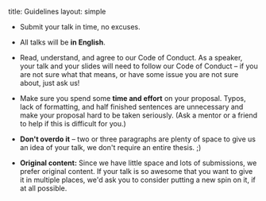 title: Guidelines
layout: simple

* Submit your talk in time, no excuses.

* All talks will be **in English**.

* Read, understand, and agree to our Code of Conduct. As a speaker, your talk and your slides will need to follow our Code of Conduct – if you are not sure what that means, or have some issue you are not sure about, just ask us!

* Make sure you spend some **time and effort** on your proposal. Typos, lack of formatting, and half finished sentences are unnecessary and make your proposal hard to be taken seriously. (Ask a mentor or a friend to help if this is difficult for you.)

* **Don't overdo it** – two or three paragraphs are plenty of space to give us an idea of your talk, we don't require an entire thesis. ;)

* **Original content:** Since we have little space and lots of submissions, we prefer original content. If your talk is so awesome that you want to give it in multiple places, we'd ask you to consider putting a new spin on it, if at all possible.
